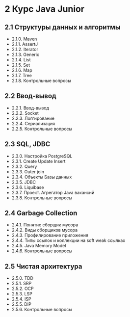 # 2 Курс Java Junior

## 2.1 Структуры данных и алгоритмы
*    2.1.0. Maven
*    2.1.1. AssertJ
*    2.1.2. Iterator
*    2.1.3. Generic
*    2.1.4. List
*    2.1.5. Set
*    2.1.6. Map
*    2.1.7. Tree
*    2.1.8. Контрольные вопросы

## 2.2 Ввод-вывод
*    2.2.1. Ввод-вывод
*    2.2.2. Socket
*    2.2.3. Логгирование
*    2.2.4. Сериализация
*    2.2.5. Контрольные вопросы

## 2.3 SQL, JDBC
*    2.3.0. Настройка PostgreSQL
*    2.3.1. Create Update Insert
*    2.3.2. Query
*    2.3.3. Outer join
*    2.3.4. Объекты Базы данных
*    2.3.5. JDBC
*    2.3.6. Liquibase
*    2.3.7. Проект. Агрегатор Java вакансий
*    2.3.8. Контрольные вопросы

## 2.4 Garbage Collection
*    2.4.1. Понятие сборщик мусора
*    2.4.2. Виды сборщиков мусора
*    2.4.3. Профилирование приложения
*    2.4.4. Типы ссылок и коллекции на soft weak ссылках
*    2.4.5. Java Memory Model
*    2.4.6. Контрольные вопросы

## 2.5 Чистая архитектура
*    2.5.0. TDD
*    2.5.1. SRP
*    2.5.2. OCP
*    2.5.3. LSP
*    2.5.4. ISP
*    2.5.5. DIP
*    2.5.6. Контрольные вопросы